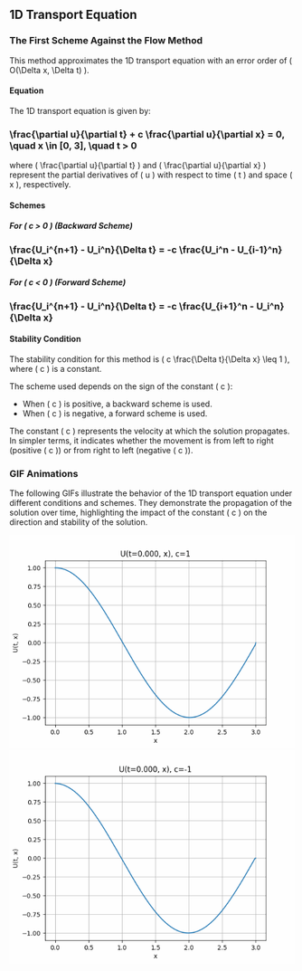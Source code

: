 ## 1D Transport Equation

### The First Scheme Against the Flow Method

This method approximates the 1D transport equation with an error order of \( O(\Delta x, \Delta t) \).

#### Equation

The 1D transport equation is given by:

### \frac{\partial u}{\partial t} + c \frac{\partial u}{\partial x} = 0, \quad x \in [0, 3], \quad t > 0

where \( \frac{\partial u}{\partial t} \) and \( \frac{\partial u}{\partial x} \) represent the partial derivatives of \( u \) with respect to time \( t \) and space \( x \), respectively.

#### Schemes

##### For \( c > 0 \) (Backward Scheme)

### \frac{U_i^{n+1} - U_i^n}{\Delta t} = -c \frac{U_i^n - U_{i-1}^n}{\Delta x}

##### For \( c < 0 \) (Forward Scheme)

### \frac{U_i^{n+1} - U_i^n}{\Delta t} = -c \frac{U_{i+1}^n - U_i^n}{\Delta x}

#### Stability Condition

The stability condition for this method is \( c \frac{\Delta t}{\Delta x} \leq 1 \), where \( c \) is a constant.

The scheme used depends on the sign of the constant \( c \):
- When \( c \) is positive, a backward scheme is used.
- When \( c \) is negative, a forward scheme is used.

The constant \( c \) represents the velocity at which the solution propagates. In simpler terms, it indicates whether the movement is from left to right (positive \( c \)) or from right to left (negative \( c \)).

### GIF Animations

The following GIFs illustrate the behavior of the 1D transport equation under different conditions and schemes. They demonstrate the propagation of the solution over time, highlighting the impact of the constant \( c \) on the direction and stability of the solution.

![](https://github.com/Mukhammedali22/MCMPHYSPROCESS-Spring-2024/blob/main/Week5/HW5_2_backward.gif)
![](https://github.com/Mukhammedali22/MCMPHYSPROCESS-Spring-2024/blob/main/Week5/HW5_2_forward.gif)
